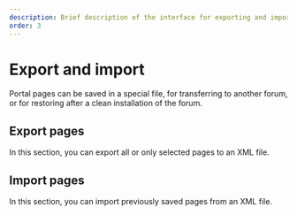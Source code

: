 ```yaml
---
description: Brief description of the interface for exporting and importing portal pages
order: 3
---
```


# Export and import

Portal pages can be saved in a special file, for transferring to another forum, or for restoring after a clean installation of the forum.

## Export pages

In this section, you can export all or only selected pages to an XML file.

## Import pages

In this section, you can import previously saved pages from an XML file.
